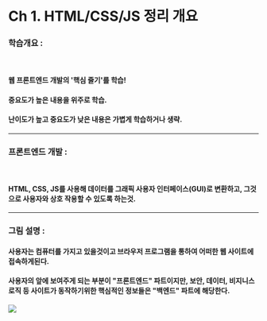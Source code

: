 # Ch 1. HTML/CSS/JS 정리 개요

### 학습개요 : 
<br>

#### 웹 프론트엔드 개발의 '핵심 줄기'를 학습!
#### 중요도가 높은 내용을 위주로 학습.
#### 난이도가 높고 중요도가 낮은 내용은 가볍게 학습하거나 생략.

---

### 프론트엔드 개발 : 
<br>

#### HTML, CSS, JS를 사용해 데이터를 그래픽 사용자 인터페이스(GUI)로 변환하고, 그것으로 사용자와 상호 작용할 수 있도록 하는것.

---
### 그림 설명 : 

#### 사용자는 컴퓨터를 가지고 있을것이고 브라우저 프로그램을 통하여 어떠한 웹 사이트에 접속하게된다. 
#### 사용자의 앞에 보여주게 되는 부분이 "프론트엔드" 파트이지만, 보안, 데이터, 비지니스 로직 등 사이트가 동작하기위한 핵심적인 정보들은 "백엔드" 파트에 해당한다.

![](https://images.velog.io/images/sh981013s/post/8546fd16-1c38-4356-b5f6-8c9a2a0ee22c/image.png)
